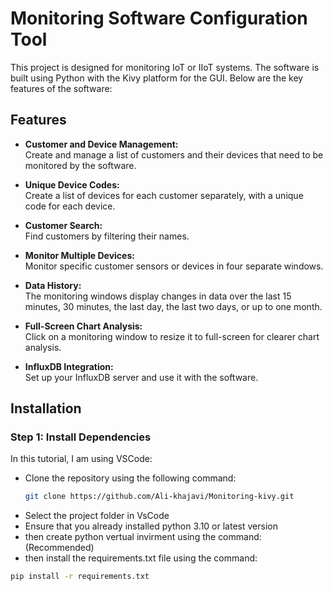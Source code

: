 # Monitoring Software Configuration Tool

This project is designed for monitoring IoT or IIoT systems. The software is built using Python with the Kivy platform for the GUI. Below are the key features of the software:

## Features

- **Customer and Device Management:**  
  Create and manage a list of customers and their devices that need to be monitored by the software.
  
- **Unique Device Codes:**  
  Create a list of devices for each customer separately, with a unique code for each device.

- **Customer Search:**  
  Find customers by filtering their names.

- **Monitor Multiple Devices:**  
  Monitor specific customer sensors or devices in four separate windows.

- **Data History:**  
  The monitoring windows display changes in data over the last 15 minutes, 30 minutes, the last day, the last two days, or up to one month.

- **Full-Screen Chart Analysis:**  
  Click on a monitoring window to resize it to full-screen for clearer chart analysis.

- **InfluxDB Integration:**  
  Set up your InfluxDB server and use it with the software.

## Installation

### Step 1: Install Dependencies

In this tutorial, I am using VSCode:

- Clone the repository using the following command:
  ```bash
  git clone https://github.com/Ali-khajavi/Monitoring-kivy.git
* Select the project folder in VsCode
* Ensure that you already installed python 3.10 or latest version
* then create python vertual invirment using the command:  (Recommended)
* then install the requirements.txt file using the command:
  

```bash
pip install -r requirements.txt
